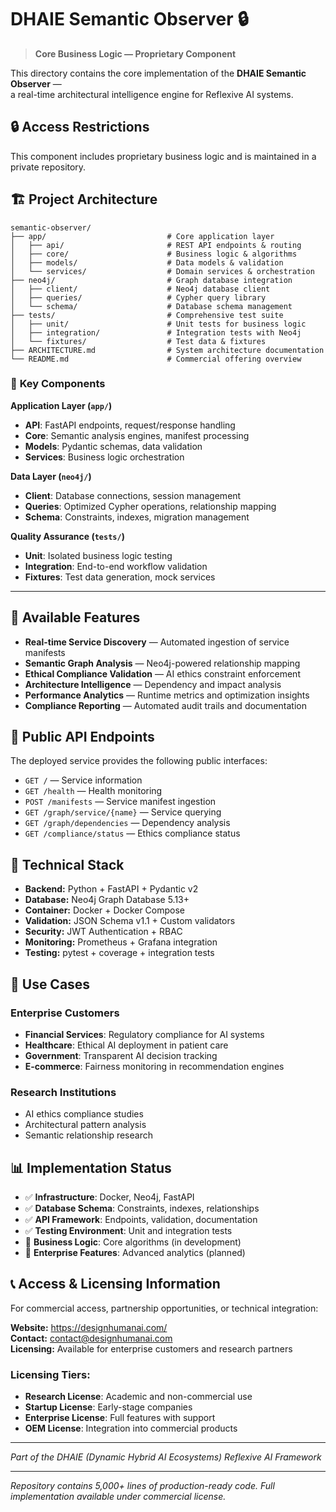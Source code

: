 # DHAIE Semantic Observer 🔒

> **Core Business Logic — Proprietary Component**

This directory contains the core implementation of the **DHAIE Semantic Observer** —  
a real-time architectural intelligence engine for Reflexive AI systems.

## 🔒 Access Restrictions

This component includes proprietary business logic and is maintained in a private repository.

## 🏗️ Project Architecture

```
semantic-observer/
├── app/                           # Core application layer
│   ├── api/                       # REST API endpoints & routing
│   ├── core/                      # Business logic & algorithms
│   ├── models/                    # Data models & validation
│   └── services/                  # Domain services & orchestration
├── neo4j/                         # Graph database integration
│   ├── client/                    # Neo4j database client
│   ├── queries/                   # Cypher query library
│   └── schema/                    # Database schema management
├── tests/                         # Comprehensive test suite
│   ├── unit/                      # Unit tests for business logic
│   ├── integration/               # Integration tests with Neo4j
│   └── fixtures/                  # Test data & fixtures
├── ARCHITECTURE.md                # System architecture documentation
└── README.md                      # Commercial offering overview
```

### 🎯 **Key Components**

**Application Layer (`app/`)**
- **API**: FastAPI endpoints, request/response handling
- **Core**: Semantic analysis engines, manifest processing
- **Models**: Pydantic schemas, data validation
- **Services**: Business logic orchestration

**Data Layer (`neo4j/`)**
- **Client**: Database connections, session management
- **Queries**: Optimized Cypher operations, relationship mapping
- **Schema**: Constraints, indexes, migration management

**Quality Assurance (`tests/`)**
- **Unit**: Isolated business logic testing
- **Integration**: End-to-end workflow validation
- **Fixtures**: Test data generation, mock services

---

## 🚀 Available Features

- **Real-time Service Discovery** — Automated ingestion of service manifests  
- **Semantic Graph Analysis** — Neo4j-powered relationship mapping  
- **Ethical Compliance Validation** — AI ethics constraint enforcement  
- **Architecture Intelligence** — Dependency and impact analysis
- **Performance Analytics** — Runtime metrics and optimization insights
- **Compliance Reporting** — Automated audit trails and documentation

## 📡 Public API Endpoints

The deployed service provides the following public interfaces:

- `GET /` — Service information  
- `GET /health` — Health monitoring  
- `POST /manifests` — Service manifest ingestion  
- `GET /graph/service/{name}` — Service querying  
- `GET /graph/dependencies` — Dependency analysis
- `GET /compliance/status` — Ethics compliance status

## 🔧 Technical Stack

- **Backend:** Python + FastAPI + Pydantic v2
- **Database:** Neo4j Graph Database 5.13+
- **Container:** Docker + Docker Compose
- **Validation:** JSON Schema v1.1 + Custom validators
- **Security:** JWT Authentication + RBAC
- **Monitoring:** Prometheus + Grafana integration
- **Testing:** pytest + coverage + integration tests

## 🎯 Use Cases

### Enterprise Customers
- **Financial Services**: Regulatory compliance for AI systems
- **Healthcare**: Ethical AI deployment in patient care
- **Government**: Transparent AI decision tracking
- **E-commerce**: Fairness monitoring in recommendation engines

### Research Institutions
- AI ethics compliance studies
- Architectural pattern analysis
- Semantic relationship research

## 📊 Implementation Status

- ✅ **Infrastructure**: Docker, Neo4j, FastAPI
- ✅ **Database Schema**: Constraints, indexes, relationships  
- ✅ **API Framework**: Endpoints, validation, documentation
- ✅ **Testing Environment**: Unit and integration tests
- 🔄 **Business Logic**: Core algorithms (in development)
- 🔄 **Enterprise Features**: Advanced analytics (planned)

## 📞 Access & Licensing Information

For commercial access, partnership opportunities, or technical integration:  

**Website:** https://designhumanai.com/  
**Contact:** contact@designhumanai.com  
**Licensing:** Available for enterprise customers and research partners  

### Licensing Tiers:
- **Research License**: Academic and non-commercial use
- **Startup License**: Early-stage companies  
- **Enterprise License**: Full features with support
- **OEM License**: Integration into commercial products

---

*Part of the DHAIE (Dynamic Hybrid AI Ecosystems) Reflexive AI Framework*

---
*Repository contains 5,000+ lines of production-ready code. Full implementation available under commercial license.*



